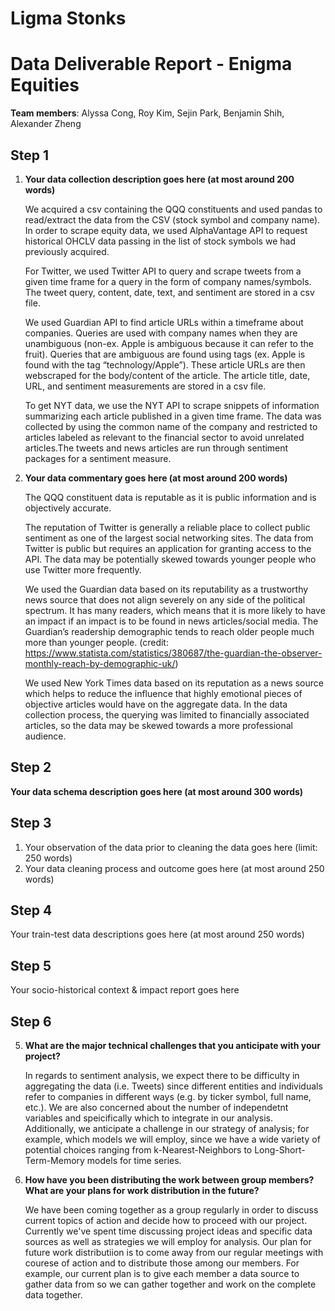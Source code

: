 # Ligma Stonks

# Data Deliverable Report - Enigma Equities

**Team members**: Alyssa Cong, Roy Kim, Sejin Park, Benjamin Shih, Alexander Zheng

## Step 1

1. **Your data collection description goes here (at most around 200 words)** 

   

   We acquired a csv containing the QQQ constituents and used pandas to read/extract the data from the CSV (stock symbol and company name). In order to scrape equity data, we used AlphaVantage API to request historical OHCLV data passing in the list of stock symbols we had previously acquired. 

   

   For Twitter, we used Twitter API to query and scrape tweets from a given time frame for a query in the form of company names/symbols. The tweet query, content, date, text, and sentiment are stored in a csv file.

   

   We used Guardian API to find article URLs within a timeframe about companies. Queries are used with company names when they are unambiguous (non-ex. Apple is ambiguous because it can refer to the fruit). Queries that are ambiguous are found using tags (ex. Apple is found with the tag “technology/Apple”). These article URLs are then webscraped for the body/content of the article. The article title, date, URL, and sentiment measurements are stored in a csv file. 

   

   To get NYT data, we use the NYT API to scrape snippets of information summarizing each article published in a given time frame. The data was collected by using the common name of the company and restricted to articles labeled as relevant to the financial sector to avoid unrelated articles.The tweets and news articles are run through sentiment packages for a sentiment measure.

2. **Your data commentary goes here (at most around 200 words)** 

   

   The QQQ constituent data is reputable as it is public information and is objectively accurate.

   

   The reputation of Twitter is generally a reliable place to collect public sentiment as one of the largest social networking sites. The data from Twitter is public but requires an application for granting access to the API. The data may be potentially skewed towards younger people who use Twitter more frequently.

   

   We used the Guardian data based on its reputability as a trustworthy news source that does not align severely on any side of the political spectrum. It has many readers, which means that it is more likely to have an impact if an impact is to be found in news articles/social media. The Guardian’s readership demographic tends to reach older people much more than younger people. (credit: https://www.statista.com/statistics/380687/the-guardian-the-observer-monthly-reach-by-demographic-uk/)

   

   We used New York Times data based on its reputation as a news source which helps to reduce the influence that highly emotional pieces of objective articles would have on the aggregate data. In the data collection process, the querying was limited to financially associated articles, so the data may be skewed towards a more professional audience. 

## Step 2

**Your data schema description goes here (at most around 300 words)**

## Step 3

1. Your observation of the data prior to cleaning the data goes here (limit: 250 words)
2. Your data cleaning process and outcome goes here (at most around 250 words)

## Step 4

Your train-test data descriptions goes here (at most around 250 words)

## Step 5

Your socio-historical context & impact report goes here

## Step 6

5. **What are the major technical challenges that you anticipate with your project?** 

   

   In regards to sentiment analysis, we expect there to be difficulty in aggregating the data (i.e. Tweets) since different entities and individuals refer to companies in different ways (e.g. by ticker symbol, full name, etc.). We are also concerned about the number of independetnt variables and speicifically which to integrate in our analysis. Additionally, we anticipate a challenge in our strategy of analysis; for example, which models we will employ, since we have a wide variety of potential choices ranging from k-Nearest-Neighbors to Long-Short-Term-Memory models for time series.

6. **How have you been distributing the work between group members? What are your plans for work distribution in the future?** 

   

   We have been coming together as a group regularly in order to discuss current topics of action and decide how to proceed with our project. Currently we've spent time discussing project ideas and specific data sources as well as strategies we will employ for analysis. Our plan for future work distributiion is to come away from our regular meetings with courese of action and to distribute those among our members. For example, our current plan is to give each member a data source to gather data from so we can gather together and work on the complete data together.

